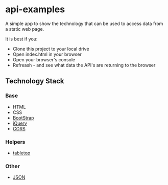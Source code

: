 # api-examples

A simple app to show the technology that can be used to access data from a static web page.

It is best if you:

* Clone this project to your local drive
* Open index.html in your browser
* Open your browser's console
* Refreash - and see what data the API's are returning to the browser

Technology Stack
----------------

### Base
* HTML
* CSS
* [BootStrap](http://getbootstrap.com/)
* [jQuery](https://jquery.com/)
* [CORS](http://www.nczonline.net/blog/2010/05/25/cross-domain-ajax-with-cross-origin-resource-sharing/)

### Helpers
* [tabletop](https://github.com/jsoma/tabletop)

### Other
* [JSON](http://json.org/)




